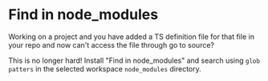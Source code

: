 # Find in node_modules

Working on a project and you have added a TS definition file for that file in your repo and now can't access the file through go to source?

This is no longer hard! Install "Find in node_modules" and search using `glob patters` in the selected workspace `node_modules` directory.
